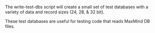 The write-test-dbs script will create a small set of test databases with a
variety of data and record sizes (24, 28, & 32 bit).

These test databases are useful for testing code that reads MaxMind DB files.

